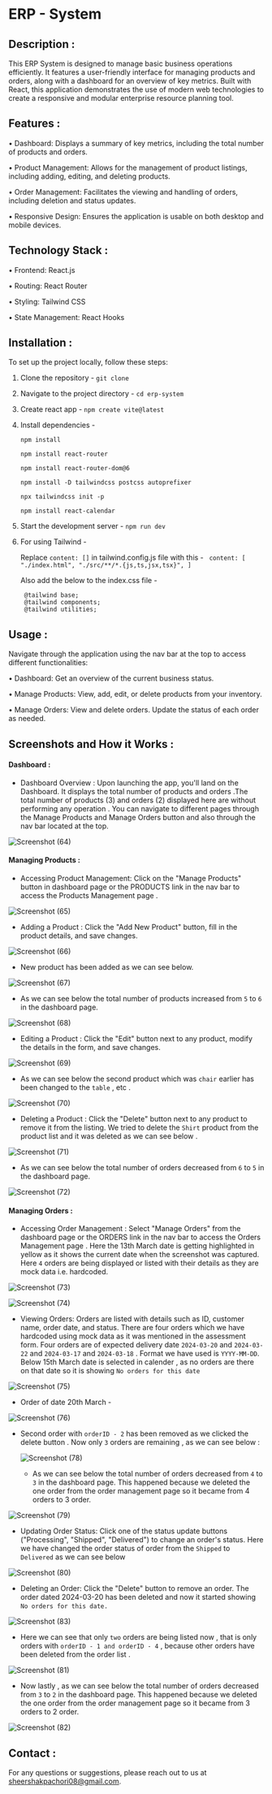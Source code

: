# ERP - System

## Description : 

This ERP System is designed to manage basic business operations efficiently. It features a user-friendly interface for managing products and orders, along with a dashboard for an overview of key metrics. Built with React, this application demonstrates the use of modern web technologies to create a responsive and modular enterprise resource planning tool.


## Features : 

•	Dashboard: Displays a summary of key metrics, including the total number of products and orders.

•	Product Management: Allows for the management of product listings, including adding, editing, and deleting products.

•	Order Management: Facilitates the viewing and handling of orders, including deletion and status updates.

•	Responsive Design: Ensures the application is usable on both desktop and mobile devices.


## Technology Stack : 

•	Frontend: React.js

•	Routing: React Router

•	Styling: Tailwind CSS

•	State Management: React Hooks


## Installation : 

To set up the project locally, follow these steps:

1.	Clone the repository -	````git clone```` 

2.	Navigate to the project directory - 
	````cd erp-system````

3.	Create react app -
 	````npm create vite@latest````

4.	Install dependencies -

  	````npm install````

  	
	````npm install react-router````


	````npm install react-router-dom@6````


	````npm install -D tailwindcss postcss autoprefixer````


	````npx tailwindcss init -p````


	````npm install react-calendar````



6.	Start the development server - 
  	````npm run dev````

7. For using Tailwind -

    Replace `content: []` in tailwind.config.js file with this - ` content: [
                "./index.html",
                "./src/**/*.{js,ts,jsx,tsx}",
                ]`
    
    Also add the below to the index.css file -

        @tailwind base;
        @tailwind components;
        @tailwind utilities;


## Usage : 

Navigate through the application using the nav bar at the top to access different functionalities: 

• Dashboard: Get an overview of the current business status.

• Manage Products: View, add, edit, or delete products from your inventory.

• Manage Orders: View and delete orders. Update the status of each order as needed.


## Screenshots and How it Works :



#### Dashboard : 





+ Dashboard Overview : Upon launching the app, you'll land on the Dashboard. It displays the total number of products and orders .The total number of products (3) and orders (2) displayed here are without performing any operation . You can navigate to different pages through the Manage Products and Manage Orders button and also through the nav bar located at the top.






![Screenshot (64)](https://github.com/sheershak44/erp-system/assets/78754106/f6b2e4ba-d570-449e-98ac-38771f80eedb)







#### Managing Products : 

* Accessing Product Management: Click on the "Manage Products" button in dashboard page or the PRODUCTS link in the nav bar to access the Products Management page .






![Screenshot (65)](https://github.com/sheershak44/erp-system/assets/78754106/c79b0157-0d89-4724-8d4f-a3d6d7ad3ba3)





* Adding a Product : Click the "Add New Product" button, fill in the product details, and save changes.




  
![Screenshot (66)](https://github.com/sheershak44/erp-system/assets/78754106/6fe53ddc-d9d7-4938-a683-136b5f9ea88c)



* New product has been added as we can see below.




  
![Screenshot (67)](https://github.com/sheershak44/erp-system/assets/78754106/bc2f4e77-52e4-4d19-bed7-0a62b015f91b)





* As we can see below the total number of products increased from `5` to `6` in the dashboard page.





![Screenshot (68)](https://github.com/sheershak44/erp-system/assets/78754106/0be8aab7-5e8a-487b-b0fe-94e607e7478d)






* Editing a Product : Click the "Edit" button next to any product, modify the details in the form, and save changes.



  
![Screenshot (69)](https://github.com/sheershak44/erp-system/assets/78754106/dfae6d15-0bac-445e-b968-f38d2e2a9cd3)





* As we can see below the second product which was `chair` earlier has been changed to the `table` , etc .



  


![Screenshot (70)](https://github.com/sheershak44/erp-system/assets/78754106/85435cbf-641c-47d5-9b08-90fded8be535)






* Deleting a Product : Click the "Delete" button next to any product to remove it from the listing. We tried to delete the `Shirt` product from the product list and it was deleted as we can see below .



  

![Screenshot (71)](https://github.com/sheershak44/erp-system/assets/78754106/56b3e12b-461c-4179-b903-60e9f120e10b)





* As we can see below the total number of orders decreased from `6` to `5` in the dashboard page.



  
![Screenshot (72)](https://github.com/sheershak44/erp-system/assets/78754106/1eaac0a2-491b-4fe1-9b07-3efd6b3bfee3)






#### Managing Orders : 

* Accessing Order Management : Select "Manage Orders" from the dashboard page or the ORDERS link in the nav bar to access the Orders Management page . Here the 13th March date is getting highlighted in yellow as it shows the current date when the screenshot was captured. Here `4` orders are being displayed or listed with their details as they are mock data i.e. hardcoded.



  

![Screenshot (73)](https://github.com/sheershak44/erp-system/assets/78754106/bd005541-832c-47be-877c-89b3ae0785de)




![Screenshot (74)](https://github.com/sheershak44/erp-system/assets/78754106/ccd9795a-22b9-4f3a-956e-19c5258285a3)





* Viewing Orders: Orders are listed with details such as ID, customer name, order date, and status. There are four orders which we have hardcoded using mock data as it was mentioned in the assessment form. Four orders are of expected delivery date `2024-03-20` and `2024-03-22` and `2024-03-17` and `2024-03-18` . Format we have used is `YYYY-MM-DD`. Below 15th March date is selected in calender , as no orders are there on that date so it is showing `No orders for this date`




![Screenshot (75)](https://github.com/sheershak44/erp-system/assets/78754106/ea0c0962-abe5-4ab8-82e1-cce2fe49b483)




* Order of date 20th March - 





![Screenshot (76)](https://github.com/sheershak44/erp-system/assets/78754106/6e140a77-2b1f-4584-9534-43087c645ec2)




* Second order with `orderID - 2` has been removed as we clicked the delete button . Now only `3` orders are remaining , as we can see below :




  ![Screenshot (78)](https://github.com/sheershak44/erp-system/assets/78754106/38ea9b50-31c9-47e4-9b66-3ed8ba4ac1f7)




  * As we can see below the total number of orders decreased from `4` to `3` in the dashboard page. This happened because we deleted the one order from the order management page so it became from 4 orders to 3 order.




![Screenshot (79)](https://github.com/sheershak44/erp-system/assets/78754106/a5e77dcf-1e49-43ad-bb00-f7888da69f2e)
 




* Updating Order Status: Click one of the status update buttons ("Processing", "Shipped", "Delivered") to change an order's status. Here we have changed the order status of order from the `Shipped` to `Delivered` as we can see below



  

![Screenshot (80)](https://github.com/sheershak44/erp-system/assets/78754106/8d3422b2-50e2-4506-bc9d-4e75bf2801de)





* Deleting an Order: Click the "Delete" button to remove an order. The order dated 2024-03-20 has been deleted and now it started showing `No orders for this date.`



  

![Screenshot (83)](https://github.com/sheershak44/erp-system/assets/78754106/a59fa76e-7f28-4e04-978f-3d84990b788e)





* Here we can see that only `two` orders are being listed now , that is only orders with `orderID - 1 and orderID - 4` , because other orders have been deleted from the order list .





![Screenshot (81)](https://github.com/sheershak44/erp-system/assets/78754106/46793ace-7750-4646-935a-56c5a91c491f)





* Now lastly , as we can see below the total number of orders decreased from `3` to `2` in the dashboard page. This happened because we deleted the one order from the order management page so it became from 3 orders to 2 order.



  

![Screenshot (82)](https://github.com/sheershak44/erp-system/assets/78754106/99513d61-0a18-4ab2-a459-8dde688c77bc)






## Contact :
For any questions or suggestions, please reach out to us at sheershakpachori08@gmail.com.
